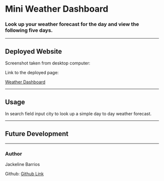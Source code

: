 # Mini Weather Dashboard

### Look up your weather forecast for the day and view the following five days.

---

## Deployed Website
Screenshot taken from desktop computer:

<!-- ![Landing Page](assets\03-javascript-homework-demo.png) -->

Link to the deployed page:

[Weather Dashboard](https://jack-ie.github.io/mini-weather-dashboard/)

---

## Usage
In search field input city to look up a simple day to day weather forecast.

 ---

 ## Future Development
 ####

 ---

 ### Author
 Jackeline Barrios

 Github: [Github Link](https://github.com/jack-ie)